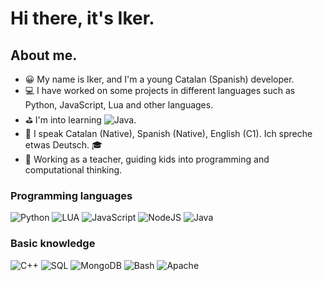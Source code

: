 # Hi there, it's Iker.

## About me.

- 😀 My name is Iker, and I'm a young Catalan (Spanish) developer.
- 💻 I have worked on some projects in different languages such as Python, JavaScript, Lua and other languages.
- ⛳ I'm into learning ![Java](https://img.shields.io/badge/-Java-000?&logo=java).
- 💬 I speak Catalan (Native), Spanish (Native), English (C1). Ich spreche etwas Deutsch. 🎓
- 📕 Working as a teacher, guiding kids into programming and computational thinking.

### Programming languages
![Python](https://img.shields.io/badge/-Python-000?&logo=Python)
![LUA](https://img.shields.io/badge/-Lua-000?&logo=LUA)
![JavaScript](https://img.shields.io/badge/-JavaScript-000?&logo=JavaScript)
![NodeJS](https://img.shields.io/badge/-NodeJS-000?&logo=node.js)
![Java](https://img.shields.io/badge/-Java-000?&logo=java)

### Basic knowledge
![C++](https://img.shields.io/badge/-C++-000?&logo=cplusplus)
![SQL](https://img.shields.io/badge/-SQL-000?&logo=mysql)
![MongoDB](https://img.shields.io/badge/-MongoDB-000?&logo=mongodb)
![Bash](https://img.shields.io/badge/-Bash-000?&logo=linux)
![Apache](https://img.shields.io/badge/-Apache-000?&logo=apache)

